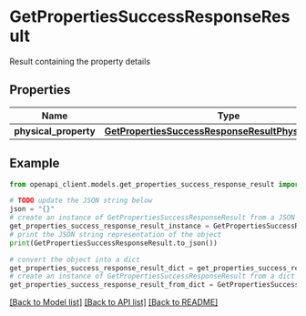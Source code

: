 # GetPropertiesSuccessResponseResult

Result containing the property details

## Properties

Name | Type | Description | Notes
------------ | ------------- | ------------- | -------------
**physical_property** | [**GetPropertiesSuccessResponseResultPhysicalProperty**](GetPropertiesSuccessResponseResultPhysicalProperty.md) |  | 

## Example

```python
from openapi_client.models.get_properties_success_response_result import GetPropertiesSuccessResponseResult

# TODO update the JSON string below
json = "{}"
# create an instance of GetPropertiesSuccessResponseResult from a JSON string
get_properties_success_response_result_instance = GetPropertiesSuccessResponseResult.from_json(json)
# print the JSON string representation of the object
print(GetPropertiesSuccessResponseResult.to_json())

# convert the object into a dict
get_properties_success_response_result_dict = get_properties_success_response_result_instance.to_dict()
# create an instance of GetPropertiesSuccessResponseResult from a dict
get_properties_success_response_result_from_dict = GetPropertiesSuccessResponseResult.from_dict(get_properties_success_response_result_dict)
```
[[Back to Model list]](../README.md#documentation-for-models) [[Back to API list]](../README.md#documentation-for-api-endpoints) [[Back to README]](../README.md)



